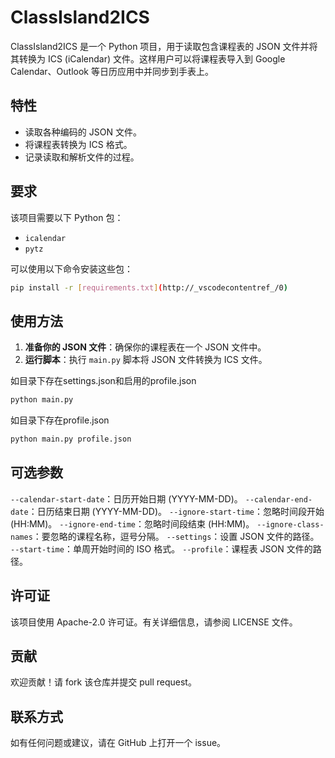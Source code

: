 # ClassIsland2ICS

ClassIsland2ICS 是一个 Python 项目，用于读取包含课程表的 JSON 文件并将其转换为 ICS (iCalendar) 文件。这样用户可以将课程表导入到 Google Calendar、Outlook 等日历应用中并同步到手表上。

## 特性

- 读取各种编码的 JSON 文件。
- 将课程表转换为 ICS 格式。
- 记录读取和解析文件的过程。

## 要求

该项目需要以下 Python 包：

- `icalendar`
- `pytz`

可以使用以下命令安装这些包：

```sh
pip install -r [requirements.txt](http://_vscodecontentref_/0)
```

## 使用方法

1. **准备你的 JSON 文件**：确保你的课程表在一个 JSON 文件中。
2. **运行脚本**：执行 `main.py` 脚本将 JSON 文件转换为 ICS 文件。

如目录下存在settings.json和启用的profile.json
```sh
python main.py
```

如目录下存在profile.json
```sh
python main.py profile.json
```

## 可选参数
`--calendar-start-date`：日历开始日期 (YYYY-MM-DD)。
`--calendar-end-date`：日历结束日期 (YYYY-MM-DD)。
`--ignore-start-time`：忽略时间段开始 (HH:MM)。
`--ignore-end-time`：忽略时间段结束 (HH:MM)。
`--ignore-class-names`：要忽略的课程名称，逗号分隔。
`--settings`：设置 JSON 文件的路径。
`--start-time`：单周开始时间的 ISO 格式。
`--profile`：课程表 JSON 文件的路径。

## 许可证

该项目使用 Apache-2.0 许可证。有关详细信息，请参阅 LICENSE 文件。

## 贡献

欢迎贡献！请 fork 该仓库并提交 pull request。

## 联系方式

如有任何问题或建议，请在 GitHub 上打开一个 issue。